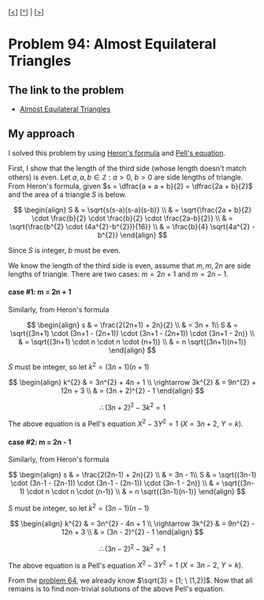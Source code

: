 \[[<](./p0093.md)] \[[^](../README.md)] | \[[>](./p0095.md)]

# Problem 94: Almost Equilateral Triangles

## The link to the problem

- [Almost Equilateral Triangles](https://projecteuler.net/problem=94)

## My approach

I solved this problem by using [Heron's formula](https://en.wikipedia.org/wiki/Heron%27s_formula)
and [Pell's equation](https://en.wikipedia.org/wiki/Pell%27s_equation).

First, I show that the length of the third side (whose length doesn't match others) is even.
Let $a, a, b \in \mathbb{Z} : a > 0, \ b > 0$ are side lengths of triangle. From Heron's formula,
given $s = \dfrac{a + a + b}{2} = \dfrac{2a + b}{2}$ and the area of a triangle $S$ is below.

$$
\begin{align}
S & = \sqrt{s(s-a)(s-a)(s-b)} \\
  & = \sqrt{\frac{2a + b}{2} \cdot \frac{b}{2} \cdot \frac{b}{2} \cdot \frac{2a-b}{2}} \\
  & = \sqrt{\frac{b^{2} \cdot (4a^{2}-b^{2})}{16}} \\
  & = \frac{b}{4} \sqrt{4a^{2} - b^{2}}
\end{align}
$$

Since $S$ is integer, $b$ must be even.

We know the length of the third side is even, assume that $m, m, 2n$ are side lengths of triangle.
There are two cases: $m=2n+1$ and $m=2n-1$.

#### case #1: m = 2n + 1

Similarly, from Heron's formula

$$
\begin{align}
s & = \frac{2(2n+1) + 2n}{2} \\
  & = 3n + 1\\
S & = \sqrt{(3n+1) \cdot (3n+1 - (2n+1)) \cdot (3n+1 - (2n+1)) \cdot (3n+1 - 2n)} \\
  & = \sqrt{(3n+1) \cdot n \cdot n \cdot (n+1)} \\
  & = n \sqrt{(3n+1)(n+1)}
\end{align}
$$

$S$ must be integer, so let $k^{2} = (3n+1)(n+1)$

$$
\begin{align}
k^{2} & = 3n^{2} + 4n + 1 \\
\rightarrow 3k^{2} & = 9n^{2} + 12n + 3 \\
  & = (3n + 2)^{2} - 1
\end{align}
$$

$$\therefore (3n+2)^{2} - 3k^{2} = 1$$

The above equation is a Pell's equation $X^{2} - 3Y^{2} = 1 \ (X=3n+2, \ Y=k)$.

#### case #2: m = 2n - 1

Similarly, from Heron's formula

$$
\begin{align}
s & = \frac{2(2n-1) + 2n}{2} \\
  & = 3n - 1\\
S & = \sqrt{(3n-1) \cdot (3n-1 - (2n-1)) \cdot (3n-1 - (2n-1)) \cdot (3n-1 - 2n)} \\
  & = \sqrt{(3n-1) \cdot n \cdot n \cdot (n-1)} \\
  & = n \sqrt{(3n-1)(n-1)}
\end{align}
$$

$S$ must be integer, so let $k^{2} = (3n-1)(n-1)$

$$
\begin{align}
k^{2} & = 3n^{2} - 4n + 1 \\
\rightarrow 3k^{2} & = 9n^{2} - 12n + 3 \\
  & = (3n - 2)^{2} - 1
\end{align}
$$

$$\therefore (3n-2)^{2} - 3k^{2} = 1$$

The above equation is a Pell's equation $X^{2} - 3Y^{2} = 1 \ (X=3n-2, \ Y=k)$.

From the [problem 64](./p0064.md), we already know $\sqrt{3} = [1; \ (1,2)]$.
Now that all remains is to find non-trivial solutions of the above Pell's equation.

